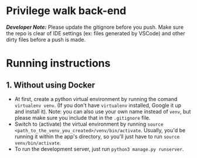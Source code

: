 # Privilege walk back-end
_**Developer Note:**_ Please update the gitignore before you push. Make sure the repo is clear of IDE settings (ex: files generated by VSCode) and other dirty files before a push is made.

# Running instructions
## 1. Without using Docker
* At first, create a python virtual environment by running the comand `virtualenv venv`. (If you don't have `virtualenv` installed, Google it up and install it). Note: you can also use your own name instead of `venv`, but please make sure you include that in the `.gitignore` file.
* Switch to (activate) the virtual environment by running `source <path_to_the_venv_you_created>/venv/bin/activate`. Usually, you'd be running it within the app's directory, so you'll just have to run `source venv/bin/activate`.
* To run the development server, just run `python3 manage.py runserver`.

